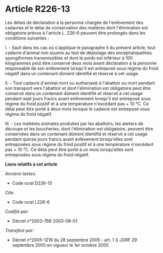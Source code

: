 # Article R226-13

Les délais de déclaration à la personne chargée de l'enlèvement des cadavres et le délai de conservation des matières dont
l'élimination est obligatoire prévus à l'article L. 226-6 peuvent être prolongés dans les conditions suivantes :

I. - Sauf dans les cas où s'applique le paragraphe II du présent article, tout cadavre d'animal non soumis au test de
dépistage des encéphalopathies spongiformes transmissibles et dont le poids est inférieur à 100 kilogrammes peut être
conservé deux mois avant déclaration à la personne responsable de son enlèvement lorsqu'il est entreposé sous régime du froid
négatif dans un contenant dûment identifié et réservé à cet usage.

II. - Tout cadavre d'animal mort ou euthanasié à l'abattoir ou mort pendant son transport vers l'abattoir et dont
l'élimination est obligatoire peut être conservé dans un contenant dûment identifié et réservé à cet usage pendant sept jours
francs avant enlèvement lorsqu'il est entreposé sous régime du froid positif et à une température n'excédant pas + 10 °C. Ce
délai peut être porté à deux mois lorsque le cadavre est entreposé sous régime du froid négatif.

III. - Les matières animales produites par les abattoirs, les ateliers de découpe et les boucheries, dont l'élimination est
obligatoire, peuvent être conservées dans un contenant dûment identifié et réservé à cet usage pendant quinze jours francs
avant enlèvement lorsqu'elles sont entreposées sous régime du froid positif et à une température n'excédant pas + 10 °C. Ce
délai peut être porté à un mois lorsqu'elles sont entreposées sous régime du froid négatif.

**Liens relatifs à cet article**

_Anciens textes_:

  - Code rural D226-13

_Cite_:

  - Code rural L226-6

_Codifié par_:

  - Décret n°2003-768 2003-08-01

_Transféré par_:

  - Décret n°2005-1219 du 28 septembre 2005 - art. 1 () JORF 29 septembre 2005 en vigueur le 1er octobre 2005
